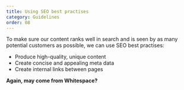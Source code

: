 ```yaml
---
title: Using SEO best practises
category: Guidelines
order: 08
---
```


To make sure our content ranks well in search and is seen by as many potential customers as possible, we can use SEO best practises:
* Produce high-quality, unique content
* Create concise and appealing meta data
* Create internal links between pages

**Again, may come from Whitespace?**
